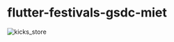 # flutter-festivals-gsdc-miet

![kicks_store](https://user-images.githubusercontent.com/61789893/156133894-24048aa9-b2bd-4b85-8d42-b41b205c799b.png)
